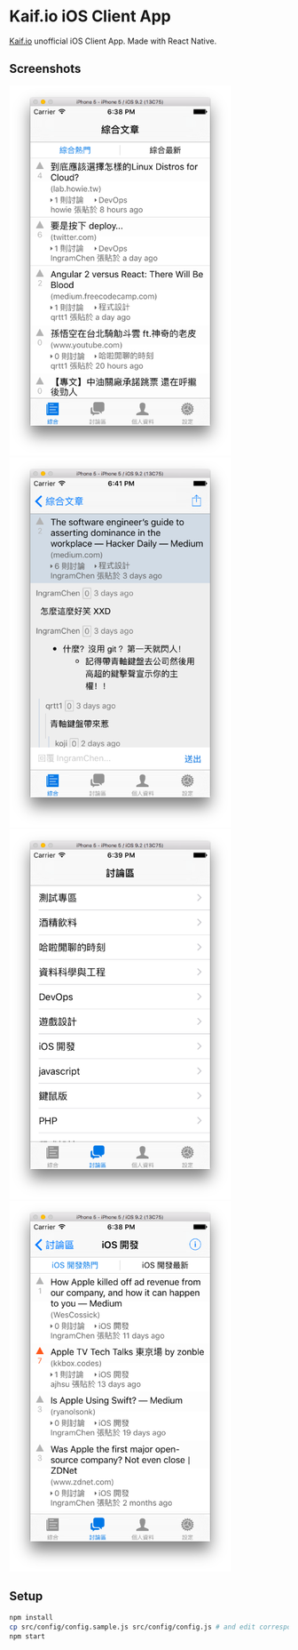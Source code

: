 # Kaif.io iOS Client App
[Kaif.io](https://kaif.io) unofficial iOS Client App. Made with React Native.

## Screenshots
<img width="400" src="./screenshots/article.png">
<img width="400" src="./screenshots/debate.png">
<img width="400" src="./screenshots/zone.png">
<img width="400" src="./screenshots/zone_articles.png">

## Setup

```bash
npm install
cp src/config/config.sample.js src/config/config.js # and edit corresponding fields.
npm start
```
